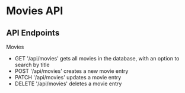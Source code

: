 # Movies API

## API Endpoints

Movies
- GET '/api/movies' gets all movies in the database, with an option to search by title
- POST '/api/movies' creates a new movie entry
- PATCH '/api/movies' updates a movie entry
- DELETE '/api/movies' deletes a movie entry
